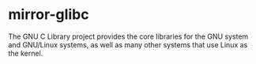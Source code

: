 # mirror-glibc
The GNU C Library project provides the core libraries for the GNU system and GNU/Linux systems, as well as many other systems that use Linux as the kernel.
